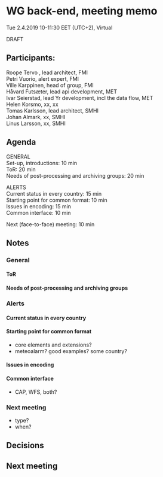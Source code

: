 # WG back-end, meeting memo
Tue 2.4.2019 10-11:30 EET (UTC+2), Virtual

DRAFT 
## Participants:
Roope Tervo , lead architect, FMI<br>
Petri Vuorio, alert expert, FMI<br>
Ville Karppinen, head of group, FMI<br>
Håvard Futsæter, lead api development, MET<br>
Ivar Seierstad, lead Yr development, incl the data flow, MET <br>
Helen Korsmo, xx, xx<br>
Tomas Karlsson, lead architect, SMHI<br>
Johan Almark, xx, SMHI<br>
Linus Larsson, xx, SMHI<br>

## Agenda
GENERAL<br>
Set-up, introductions: 10 min<br>
ToR: 20 min<br>
Needs of post-processing and archiving groups: 20 min<br>

ALERTS<br>
Current status in every country: 15 min<br>
Starting point for common format: 10 min<br>
Issues in encoding: 15 min<br>
Common interface: 10 min<br>

 Next (face-to-face) meeting: 10 min<br>

## Notes

### General
#### ToR

#### Needs of post-processing and archiving groups


### Alerts

#### Current status in every country


#### Starting point for common format
- core elements and extensions?
- meteoalarm?  good examples? some country?

#### Issues in encoding


#### Common interface
- CAP, WFS, both?

### Next meeting
- type?
- when?



## Decisions

## Next meeting
